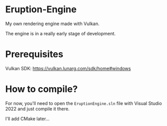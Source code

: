 # Eruption-Engine
My own rendering engine made with Vulkan.

The engine is in a really early stage of development.

# Prerequisites
Vulkan SDK: https://vulkan.lunarg.com/sdk/home#windows

# How to compile?
For now, you'll need to open the `EruptionEngine.sln` file with Visual Studio 2022 and just compile it there.

I'll add CMake later...
